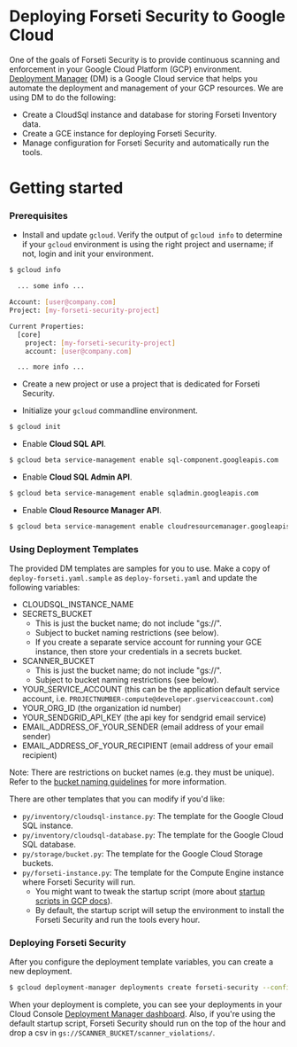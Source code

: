 # Deploying Forseti Security to Google Cloud

One of the goals of Forseti Security is to provide continuous scanning and enforcement in your Google Cloud Platform (GCP) environment. [Deployment Manager](https://cloud.google.com/deployment-manager/docs/) (DM) is a Google Cloud service that helps you automate the deployment and management of your GCP resources. We are using DM to do the following:

* Create a CloudSql instance and database for storing Forseti Inventory data.
* Create a GCE instance for deploying Forseti Security.
* Manage configuration for Forseti Security and automatically run the tools.

# Getting started

### Prerequisites
* Install and update `gcloud`. Verify the output of `gcloud info` to determine if your `gcloud` environment is using the right project and username; if not, login and init your environment.

```sh
$ gcloud info

  ... some info ...

Account: [user@company.com]
Project: [my-forseti-security-project]

Current Properties:
  [core]
    project: [my-forseti-security-project]
    account: [user@company.com]

  ... more info ...

```

* Create a new project or use a project that is dedicated for Forseti Security.

* Initialize your `gcloud` commandline environment.

```sh
$ gcloud init
```

* Enable **Cloud SQL API**.

```sh
$ gcloud beta service-management enable sql-component.googleapis.com
```
* Enable **Cloud SQL Admin API**.

```sh
$ gcloud beta service-management enable sqladmin.googleapis.com
```
* Enable **Cloud Resource Manager API**.

```sh
$ gcloud beta service-management enable cloudresourcemanager.googleapis.com
```

### Using Deployment Templates
The provided DM templates are samples for you to use. Make a copy of `deploy-forseti.yaml.sample` as `deploy-forseti.yaml` and update the following variables:

* CLOUDSQL_INSTANCE_NAME
* SECRETS_BUCKET
  * This is just the bucket name; do not include "gs://".
  * Subject to bucket naming restrictions (see below).
  * If you create a separate service account for running your GCE instance, then store your credentials in a secrets bucket.
* SCANNER_BUCKET
  * This is just the bucket name; do not include "gs://".
  * Subject to bucket naming restrictions (see below).
* YOUR_SERVICE_ACCOUNT (this can be the application default service account, i.e. `PROJECTNUMBER-compute@developer.gserviceaccount.com`)
* YOUR_ORG_ID (the organization id number)
* YOUR_SENDGRID_API_KEY (the api key for sendgrid email service)
* EMAIL_ADDRESS_OF_YOUR_SENDER (email address of your email sender)
* EMAIL_ADDRESS_OF_YOUR_RECIPIENT (email address of your email recipient)

Note: There are restrictions on bucket names (e.g. they must be unique). Refer to the [bucket naming guidelines](https://cloud.google.com/storage/docs/naming) for more information.

There are other templates that you can modify if you'd like:

* `py/inventory/cloudsql-instance.py`:  The template for the Google Cloud SQL instance.
* `py/inventory/cloudsql-database.py`: The template for the Google Cloud SQL database.
* `py/storage/bucket.py`: The template for the Google Cloud Storage buckets.
* `py/forseti-instance.py`: The template for the Compute Engine instance where Forseti Security will run.
   * You might want to tweak the startup script (more about [startup scripts in GCP docs](https://cloud.google.com/deployment-manager/docs/step-by-step-guide/setting-metadata-and-startup-scripts)).
   * By default, the startup script will setup the environment to install the Forseti Security and run the tools every hour.

### Deploying Forseti Security
After you configure the deployment template variables, you can create a new deployment.

```sh
$ gcloud deployment-manager deployments create forseti-security --config deploy-forseti.yaml
```

When your deployment is complete, you can see your deployments in your Cloud Console [Deployment Manager dashboard](https://console.cloud.google.com/deployments). Also, if you're using the default startup script, Forseti Security should run on the top of the hour and drop a csv in `gs://SCANNER_BUCKET/scanner_violations/`.
